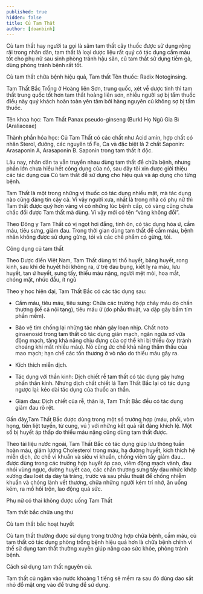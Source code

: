 ```yaml
---
published: true
hidden: false
title: Củ Tam Thất
author: [doanbinh]
---
```


Củ tam thất hay người ta gọi là sâm tam thất cây thuốc được sử dụng rộng rãi trong nhân dân, tam thất là loại dược liệu rất quý có tác dụng cầm máu tốt cho phụ nữ sau sinh phòng tránh hậu sản, củ tam thất sử dụng tiềm gà, dùng phòng tránh bệnh rất tốt.

Củ tam thất chữa bệnh hiệu quả,  Tam thất Tên thuốc: Radix Notoginsing.

Tam Thất Bắc Trồng ở Hoàng liên Sơn, trung quốc,  xét về dược tính thì tam thất trung quốc tốt hơn tam thất hoàng liên sơn, nhiều người sợ bị tẩm thuốc điều này quý khách hoàn toàn yên tâm bởi hàng nguyên củ không sợ bị tẩm thuốc.

Tên khoa học: Tam Thất Panax pseudo-ginseng (Burk) Họ Ngũ Gia Bì (Araliaceae)

Thành phần hóa học: Củ Tam Thất có các chất như Acid amin, hợp chất có nhân Sterol, đường, các nguyên tố Fe, Ca và đặc biệt là 2 chất Saponin: Arasaponin A, Arasaponin B. Saponin trong tam thất ít độc.

Lâu nay, nhân dân ta vẫn truyền nhau dùng tam thất để chữa bệnh, nhưng phần lớn chưa hiểu hết công dụng của nó, sau đây tôi xin được giới thiệu các tác dụng của Củ tam thất để sử dụng cho hiệu quả và áp dụng cho từng bệnh.

Tam Thất  là một trong những vị thuốc có tác dụng nhiều mặt, mà tác dụng nào cũng đáng tin cậy cả. Vì vậy người xưa, nhất là trong nhà có phụ nữ thì Tam thất được quý hơn vàng vì có những lúc bệnh cấp, có vàng cũng chưa chắc đổi được Tam thất mà dùng. Vì vậy mới có tên “vàng không đổi”.

Theo Đông y Tam Thất có vị ngọt hơi đắng, tính ôn, có tác dụng hóa ứ, cầm máu, tiêu sưng, giảm đau. Trong thời gian dùng tam thất để cầm máu, bệnh nhân không được sử dụng gừng, tỏi và các chế phẩm có gừng, tỏi.

Công dụng củ tam thất

Theo Dược điển Việt Nam, Tam Thất   dùng trị thổ huyết, băng huyết, rong kinh, sau khi đẻ huyết hôi không ra, ứ trệ đau bụng, kiết lỵ ra máu, lưu huyết, tan ứ huyết, sưng tấy, thiếu máu nặng, người mệt mỏi, hoa mắt, chóng mặt, nhức đầu, ít ngủ

Theo y học hiện đại, Tam Thất Bắc  có các tác dụng sau:

- Cầm máu, tiêu máu, tiêu sưng: Chữa các trường hợp chảy máu do chấn thương (kể cả nội tạng), tiêu máu ứ (do phẫu thuật, va dập gây bầm tím phần mềm).

- Bảo vệ tim chống lại những tác nhân gây loạn nhịp. Chất noto ginsenosid trong tam thất có tác dụng giãn mạch, ngăn ngừa xơ vữa động mạch, tăng khả năng chịu đựng của cơ thể khi bị thiếu ôxy (tránh choáng khi mất nhiều máu). Nó cũng ức chế khả năng thẩm thấu của mao mạch; hạn chế các tổn thương ở vỏ não do thiếu máu gây ra.

- Kích thích miễn dịch.

- Tác dụng với thần kinh: Dịch chiết rễ tam thất có tác dụng gây hưng phấn thần kinh. Nhưng dịch chất chiết lá Tam Thất Bắc  lại có tác dụng ngược lại: kéo dài tác dụng của thuốc an thần.

- Giảm đau: Dịch chiết của rễ, thân lá, Tam Thất Bắc  đều có tác dụng giảm đau rõ rệt.

Gần đây,Tam Thất Bắc  được dùng trong một số trường hợp (máu, phổi, vòm họng, tiền liệt tuyến, tử cung, vú ) với những kết quả rất đáng khích lệ. Một số bị huyết áp thấp do thiếu máu nặng cũng dùng tam thất được.

Theo tài liệu nước ngoài, Tam Thất Bắc  có tác dụng giúp lưu thông tuần hoàn máu, giảm lượng Cholesterol trong máu, hạ đường huyết, kích thích hệ miễn dịch, ức chế vi khuẩn và siêu vi khuẩn, chống viêm tấy giảm đau… được dùng trong các trường hợp huyết áp cao, viêm động mạch vành, đau nhói vùng ngực, đường huyết cao, các chấn thương sưng tấy đau nhức khớp xương đau loét dạ dày tá tràng, trước và sau phẫu thuật để chống nhiễm khuẩn và chóng lành vết thương, chữa những người kém trí nhớ, ăn uống kém, ra mồ hôi trộn, lao động quá sức.

Phụ nữ có thai không được uống Tam Thất

Tam thất bắc chữa ung thư

Củ tam thất bắc hoạt huyết

Củ tam thất thường được sử dụng trong trường hợp chữa bệnh, cầm máu, củ tam thất có tác dụng phòng trống bệnh hiệu quả hơn là chữa bệnh chính vì thế sử dụng tam thất thường xuyên giúp nâng cao sức khỏe, phòng tránh bệnh.

Cách sử dụng tam thất nguyên củ.

Tam thất củ ngâm vào nước khoảng 1 tiếng sẽ mềm ra sau đó dùng dao sắt nhỏ đổ mật ong vào để trưng để sử dụng.
